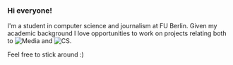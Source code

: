 ### Hi everyone!

I'm a student in computer science and journalism at FU Berlin. Given my academic background I love opportunities to work on projects relating both to ![Media](https://img.shields.io/badge/all_things-media-%231aa744) and ![CS](https://img.shields.io/badge/all_things-computer_science-lightgrey).

Feel free to stick around :) 

<!--
**dzzling/dzzling** is a ✨ _special_ ✨ repository because its `README.md` (this file) appears on your GitHub profile.

Here are some ideas to get you started:

- 🔭 I’m currently working on ...
- 🌱 I’m currently learning ...
- 👯 I’m looking to collaborate on ...
- 🤔 I’m looking for help with ...
- 💬 Ask me about ...
- 📫 How to reach me: ...
- 😄 Pronouns: ...
- ⚡ Fun fact: ...
-->

